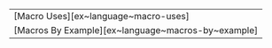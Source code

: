 ||
|---|
| [Macro Uses][ex~language~macro-uses] |
| [Macros By Example][ex~language~macros-by~example] |
